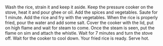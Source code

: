 Wash the rice, strain it and keep it aside. Keep the pressure cooker on the stove, heat it and pour ghee or oil. Add the spices and vegetables. Saute for 1 minute. Add the rice and fry with the vegetables. When the rice is properly fried, pour the water and add some salt. Cover the cooker with the lid, put on high flame and wait for steam to come. Once the steam is seen, put the flame on sim and attach the whistle. Wait for 7 minutes and turn the stove off. Wait for the cooker to cool down. Your fried rice is ready. Serve hot. 